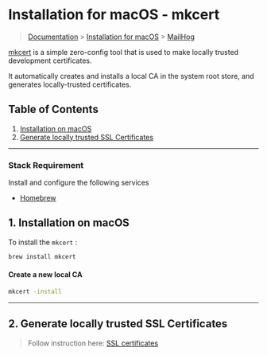 # Installation for macOS - mkcert

> [Documentation](./../../readme.md) > [Installation for macOS](./../readme.md) > [MailHog](./mailhog.md)

[mkcert](https://github.com/FiloSottile/mkcert) is a simple zero-config tool that is used to make locally trusted development certificates.

It automatically creates and installs a local CA in the system root store, and generates locally-trusted certificates.


## Table of Contents
1. [Installation on macOS](#markdown-header-1-installation-on-macos)
1. [Generate locally trusted SSL Certificates](#markdown-header-2-generate-locally-trusted-ssl-certificates)

---

### Stack Requirement
Install and configure the following services

- [Homebrew](homebrew.md)

## 1. Installation on macOS

To install the `mkcert` :

```bash
brew install mkcert
```

#### Create a new local CA

```bash
mkcert -install
```

---

## 2. Generate locally trusted SSL Certificates

> Follow instruction here: [SSL certificates](./../../procedure/ssl-certificates.md)

